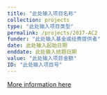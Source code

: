```yaml
---
title: "此处输入项目名称"
collection: projects
type: "此处输入项目类型"
permalink: /projects/2017-AC2
funder: "此处输入基金或经费提供者"
date: 此处输入起始日期
enddate: 此处输入结题日期
value: "此处输入项目金额"
ID: "此处输入项目号"
---
```


[More information here](此处可以选择性添加项目描述的网站)
